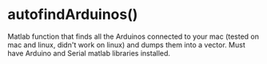 # autofindArduinos()
Matlab function that finds all the Arduinos connected to your mac (tested on mac and linux, didn't work on linux) and dumps them into a vector.
Must have Arduino and Serial matlab libraries installed.
